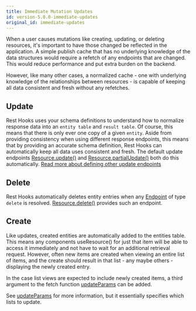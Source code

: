 ```yaml
---
title: Immediate Mutation Updates
id: version-5.0.0-immediate-updates
original_id: immediate-updates
---
```


When a user causes mutations like creating, updating, or deleting resources, it's important
to have those changed be reflected in the application. A simple publish cache
that has no underlying knowledge of the data structures would require a refetch of any endpoints
that are changed. This would reduce performance and put extra burden on the backend.

However, like many other cases, a normalized cache - one with underlying knowledge of the relationships
between resources - is capable of keeping all data consistent and fresh without
any refetches.

## Update

Rest Hooks uses your schema definitions to understand how to normalize response data into
an `entity table` and `result table`. Of course, this means that there is only ever one copy
of a given `entity`. Aside from providing consistency when using different response endpoints,
this means that by providing an accurate schema definition, Rest Hooks can automatically keep
all data uses consistent and fresh. The default update endpoints [Resource.update()](../api/resource#update-endpoint) and
[Resource.partialUpdate()](../api/resource#partialupdate-endpoint) both do this automatically. [Read more about defining other
update endpoints](./rpc)

## Delete

Rest Hooks automatically deletes entity entries when any [Endpoint](../api/Endpoint)
of type `delete` is resolved. [Resource.delete()](../api/resource#delete-endpoint)
provides such an endpoint.

## Create

Like updates, created entities are automatically added to the entities table. This means
any components useResource() for just that item will be able to access it immediately and
not have to wait for an additional retrieval request. However, often new items are created
when viewing an entire list of items, and the create should result in that list - any maybe others -
displaying the newly created entry.

In the case list views are expected to include newly created items, a third argument to
the fetch function [updateParams](../api/useFetcher#updateparams-destshape-destparams-updatefunction)
can be added.

See [updateParams](../api/useFetcher#updateparams-destshape-destparams-updatefunction) for more information,
but it essentially specifies which lists to update.
